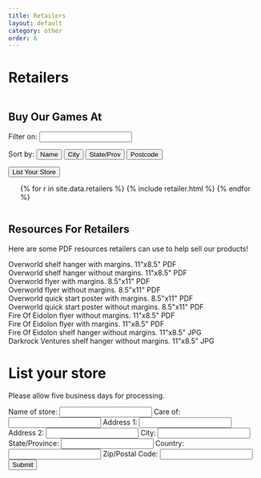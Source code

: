 ```yaml
---
title: Retailers
layout: default
category: other
order: 6
---
```


# Retailers

<div class="left column">

<h2>Buy Our Games At</h2>

<div id="retailer-list">
  <p>Filter on: <input class="search" /></p>
  <p class="sort-controls">
    Sort by: 
    <button class="sort" data-sort="name">Name</button>
    <button class="sort" data-sort="city">City</button>
    <button class="sort" data-sort="state">State/Prov</button>
    <button class="sort" data-sort="zip">Postcode</button>
  </p>
<button id="list-your-store">List Your Store</button>
<ul class="list">
{% for r in site.data.retailers %}
{% include retailer.html %}
{% endfor %}
</ul>
</div>

</div>

<div class="right column">

<h2>Resources For Retailers</h2>
<p>Here are some PDF resources retailers can use to help sell our products!</p>

<div class="gallery">
  <div class="retailer-resources">
    <a class="retailer-resources-link" href="https://drive.google.com/file/d/1b2r833YbXVO_J7UxJ61W7Uddit0_6aHR/view?usp=sharing">
    </a>
    <div class="thumbnail" style="background-image: url('/assets/images/retailer-kit-thumbnails/overworld-shelf-hanger-with-margin.png')">
    </div>
    <div class="gallery-caption">
      Overworld shelf hanger with margins. 11"x8.5" PDF
    </div>
  </div>
  <div class="retailer-resources">
    <a class="retailer-resources-link" href="https://drive.google.com/file/d/1Mck_kc4BPL8WfHXcuhp5uGaTAbtAVp3G/view?usp=sharing">
    </a>
    <div class="thumbnail" style="background-image: url('/assets/images/retailer-kit-thumbnails/overworld-shelf-hanger.png')">
    </div>
    <div class="gallery-caption">
      Overworld shelf hanger without margins. 11"x8.5" PDF
    </div>
  </div>
  <div class="retailer-resources">
    <a class="retailer-resources-link" href="https://drive.google.com/file/d/14S7C87UxIw6OfCMVrdL8FCNo0dH4SmSq/view?usp=sharing">
    </a>
    <div class="thumbnail" style="background-image: url('/assets/images/retailer-kit-thumbnails/overworld-flyer-with-margins.png')">
    </div>
    <div class="gallery-caption">
      Overworld flyer with margins. 8.5"x11" PDF
    </div>
  </div>
  <div class="retailer-resources">
    <a class="retailer-resources-link" href="https://drive.google.com/file/d/16vk8RJLm0GxKOyxqV_PI4JL8jWACo4pw/view?usp=sharing">
    </a>
    <div class="thumbnail" style="background-image: url('/assets/images/retailer-kit-thumbnails/overworld-flyer.png')">
    </div>
    <div class="gallery-caption">
      Overworld flyer without margins. 8.5"x11" PDF
    </div>
  </div>
  <div class="retailer-resources">
    <a class="retailer-resources-link" href="https://drive.google.com/file/d/1r6LsR1Zc-yYEt2lbbu5qlO8r0zw3acBy/view?usp=sharing">
    </a>
    <div class="thumbnail" style="background-image: url('/assets/images/retailer-kit-thumbnails/overworld-quick-start-poster-with-margins.png')">
    </div>
    <div class="gallery-caption">
      Overworld quick start poster with margins. 8.5"x11" PDF
    </div>
  </div>
  <div class="retailer-resources">
    <a class="retailer-resources-link"  href="https://drive.google.com/file/d/1rdMkOXryKU6nX-XVS-byjaQgw557ijH-/view?usp=sharing">
    </a>
    <div class="thumbnail" style="background-image: url('/assets/images/retailer-kit-thumbnails/overworld-quick-start-poster.png')">
    </div>
    <div class="gallery-caption">
      Overworld quick start poster without margins. 8.5"x11" PDF
    </div>
  </div>
  <div class="retailer-resources">
    <a href="https://drive.google.com/file/d/1VYtY3CD51TDHckQR6Xf_c1Dney1dfqFI/view?usp=sharing">
    </a>
    <div class="thumbnail" style="background-image: url('/assets/images/retailer-kit-thumbnails/fire-of-eidolon-flyer.png')">
    </div>
    <div class="gallery-caption">
      Fire Of Eidolon flyer without margins. 11"x8.5" PDF
    </div>
  </div>
  <div class="retailer-resources">
    <a href="https://drive.google.com/file/d/14mjX0LJsTekBYkbzr6cMcK07Qlv8wCWq/view?usp=sharing">
    </a>
    <div class="thumbnail" style="background-image: url('/assets/images/retailer-kit-thumbnails/fire-of-eidolon-flyer-with-margins.png')">
    </div>
    <div class="gallery-caption">
      Fire Of Eidolon flyer with margins. 11"x8.5" PDF
    </div>
  </div>
  <div class="retailer-resources">
    <a href="https://drive.google.com/file/d/1E4_006Y81XqbkSmVu9In_xvFM_hbpmOI/view?usp=sharing">
    </a>
    <div class="thumbnail" style="background-image: url('/assets/images/retailer-kit-thumbnails/fire-of-eidolon-shelf-hanger.png')">
    </div>
    <div class="gallery-caption">
      Fire Of Eidolon shelf hanger without margins. 11"x8.5" JPG
    </div>
  </div>
  <div class="retailer-resources">
    <a href="https://drive.google.com/file/d/1OHrO6Th7edcEYvqf4INXMDbLLrimjmXb/view?usp=sharing">
    </a>
    <div class="thumbnail" style="background-image: url('/assets/images/retailer-kit-thumbnails/darkrock-ventures-shelf-hanger.jpg')">
    </div>
    <div class="gallery-caption">
      Darkrock Ventures shelf hanger without margins. 11"x8.5" JPG
    </div>
  </div>
</div>
<div class="add-retailer-modal">
<h1>List your store</h1>
<p>Please allow five business days for processing.</p>
<label  for="r-name">Name of store:</label>
<input name="r-name" type="text" class="add-retailer-field" />
<label  for="r-care-of">Care of:</label>
<input name="r-care-of" type="text" class="add-retailer-field" />
<label  for="r-address1">Address 1:</label>
<input name="r-address1" type="text" class="add-retailer-field" />
<label  for="r-address2">Address 2:</label>
<input name="r-address2" type="text" class="add-retailer-field" />
<label  for="r-city">City:</label>
<input name="r-city" type="text" class="add-retailer-field" />
<label  for="r-state">State/Province:</label>
<input name="r-state" type="text" class="add-retailer-field" />
<label  for="r-country">Country:</label>
<input name="r-country" type="text" class="add-retailer-field" />
<label  for="r-zip">Zip/Postal Code:</label>
<input name="r-zip" type="text" class="add-retailer-field" />
<input type="submit" value="Submit" />
</div>
<script src="//cdnjs.cloudflare.com/ajax/libs/list.js/1.5.0/list.min.js"></script>
<script>
var show_store_form_btn = document.getElementById('list-your-store');
var add_retailer_modal = document.getElementById('add-retailer-modal');
show_store_form_btn.addEventListener("click", function() {
add_retailer_modal.style.display = 'block';
});
document.addEventListener("DOMContentLoaded", function() { 
var options = {
    valueNames: [ 'name', 'city', 'state', 'zip' ]
};
var retailerList = new List('retailer-list', options);
});
</script>

</div>
